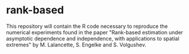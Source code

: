 # rank-based
This repository will contain the R code necessary to reproduce the numerical experiments found in the paper "Rank-based estimation under asymptotic dependence and independence, with applications to spatial extremes" by M. Lalancette, S. Engelke and S. Volgushev.
